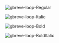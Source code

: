 ![gbreve-loop-Regular](https://user-images.githubusercontent.com/23739434/75572199-8e556280-5a52-11ea-98df-4d9eba743398.png)

![gbreve-loop-Italic](https://user-images.githubusercontent.com/23739434/75572198-8e556280-5a52-11ea-9ba2-efbd2482592b.png)

![gbreve-loop-Bold](https://user-images.githubusercontent.com/23739434/75572196-8dbccc00-5a52-11ea-9c79-4f29d9a53c09.png)

![gbreve-loop-BoldItalic](https://user-images.githubusercontent.com/23739434/75572197-8dbccc00-5a52-11ea-9309-59bf6fbf03e3.png)

